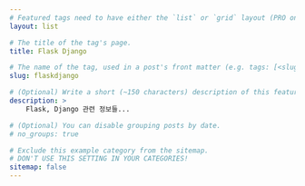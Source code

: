```yaml
---
# Featured tags need to have either the `list` or `grid` layout (PRO only).
layout: list

# The title of the tag's page.
title: Flask Django

# The name of the tag, used in a post's front matter (e.g. tags: [<slug>]).
slug: flaskdjango

# (Optional) Write a short (~150 characters) description of this featured tag.
description: >
    Flask, Django 관련 정보들...

# (Optional) You can disable grouping posts by date.
# no_groups: true

# Exclude this example category from the sitemap.
# DON'T USE THIS SETTING IN YOUR CATEGORIES!
sitemap: false
---
```

